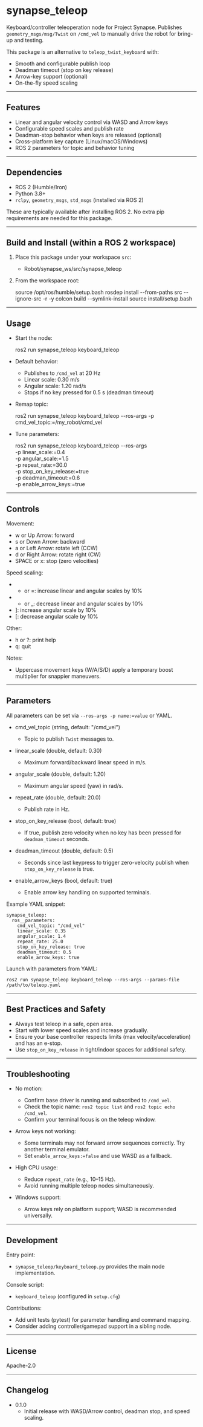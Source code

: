 # synapse_teleop

Keyboard/controller teleoperation node for Project Synapse. Publishes `geometry_msgs/msg/Twist` on `/cmd_vel` to manually drive the robot for bring-up and testing.

This package is an alternative to `teleop_twist_keyboard` with:
- Smooth and configurable publish loop
- Deadman timeout (stop on key release)
- Arrow-key support (optional)
- On-the-fly speed scaling

---

## Features

- Linear and angular velocity control via WASD and Arrow keys
- Configurable speed scales and publish rate
- Deadman-stop behavior when keys are released (optional)
- Cross-platform key capture (Linux/macOS/Windows)
- ROS 2 parameters for topic and behavior tuning

---

## Dependencies

- ROS 2 (Humble/Iron)
- Python 3.8+
- `rclpy`, `geometry_msgs`, `std_msgs` (installed via ROS 2)

These are typically available after installing ROS 2. No extra pip requirements are needed for this package.

---

## Build and Install (within a ROS 2 workspace)

1) Place this package under your workspace `src`:
    - Robot/synapse_ws/src/synapse_teleop

2) From the workspace root:

    source /opt/ros/humble/setup.bash
    rosdep install --from-paths src --ignore-src -r -y
    colcon build --symlink-install
    source install/setup.bash

---

## Usage

- Start the node:

    ros2 run synapse_teleop keyboard_teleop

- Default behavior:
  - Publishes to `/cmd_vel` at 20 Hz
  - Linear scale: 0.30 m/s
  - Angular scale: 1.20 rad/s
  - Stops if no key pressed for 0.5 s (deadman timeout)

- Remap topic:

    ros2 run synapse_teleop keyboard_teleop --ros-args -p cmd_vel_topic:=/my_robot/cmd_vel

- Tune parameters:

    ros2 run synapse_teleop keyboard_teleop --ros-args \
      -p linear_scale:=0.4 \
      -p angular_scale:=1.5 \
      -p repeat_rate:=30.0 \
      -p stop_on_key_release:=true \
      -p deadman_timeout:=0.6 \
      -p enable_arrow_keys:=true

---

## Controls

Movement:
- w or Up Arrow: forward
- s or Down Arrow: backward
- a or Left Arrow: rotate left (CCW)
- d or Right Arrow: rotate right (CW)
- SPACE or x: stop (zero velocities)

Speed scaling:
- + or =: increase linear and angular scales by 10%
- - or _: decrease linear and angular scales by 10%
- ]: increase angular scale by 10%
- [: decrease angular scale by 10%

Other:
- h or ?: print help
- q: quit

Notes:
- Uppercase movement keys (W/A/S/D) apply a temporary boost multiplier for snappier maneuvers.

---

## Parameters

All parameters can be set via `--ros-args -p name:=value` or YAML.

- cmd_vel_topic (string, default: "/cmd_vel")
  - Topic to publish `Twist` messages to.

- linear_scale (double, default: 0.30)
  - Maximum forward/backward linear speed in m/s.

- angular_scale (double, default: 1.20)
  - Maximum angular speed (yaw) in rad/s.

- repeat_rate (double, default: 20.0)
  - Publish rate in Hz.

- stop_on_key_release (bool, default: true)
  - If true, publish zero velocity when no key has been pressed for `deadman_timeout` seconds.

- deadman_timeout (double, default: 0.5)
  - Seconds since last keypress to trigger zero-velocity publish when `stop_on_key_release` is true.

- enable_arrow_keys (bool, default: true)
  - Enable arrow key handling on supported terminals.

Example YAML snippet:

    synapse_teleop:
      ros__parameters:
        cmd_vel_topic: "/cmd_vel"
        linear_scale: 0.35
        angular_scale: 1.4
        repeat_rate: 25.0
        stop_on_key_release: true
        deadman_timeout: 0.5
        enable_arrow_keys: true

Launch with parameters from YAML:

    ros2 run synapse_teleop keyboard_teleop --ros-args --params-file /path/to/teleop.yaml

---

## Best Practices and Safety

- Always test teleop in a safe, open area.
- Start with lower speed scales and increase gradually.
- Ensure your base controller respects limits (max velocity/acceleration) and has an e-stop.
- Use `stop_on_key_release` in tight/indoor spaces for additional safety.

---

## Troubleshooting

- No motion:
  - Confirm base driver is running and subscribed to `/cmd_vel`.
  - Check the topic name: `ros2 topic list` and `ros2 topic echo /cmd_vel`.
  - Confirm your terminal focus is on the teleop window.

- Arrow keys not working:
  - Some terminals may not forward arrow sequences correctly. Try another terminal emulator.
  - Set `enable_arrow_keys:=false` and use WASD as a fallback.

- High CPU usage:
  - Reduce `repeat_rate` (e.g., 10–15 Hz).
  - Avoid running multiple teleop nodes simultaneously.

- Windows support:
  - Arrow keys rely on platform support; WASD is recommended universally.

---

## Development

Entry point:
- `synapse_teleop/keyboard_teleop.py` provides the main node implementation.

Console script:
- `keyboard_teleop` (configured in `setup.cfg`)

Contributions:
- Add unit tests (pytest) for parameter handling and command mapping.
- Consider adding controller/gamepad support in a sibling node.

---

## License

Apache-2.0

---

## Changelog

- 0.1.0
  - Initial release with WASD/Arrow control, deadman stop, and speed scaling.

